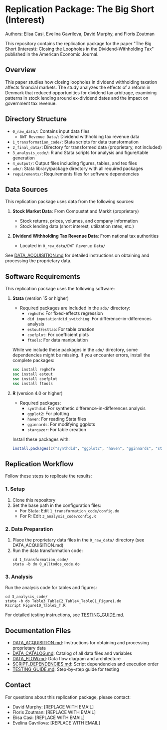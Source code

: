 # Replication Package: The Big Short (Interest)

Authors: Elisa Casi, Evelina Gavrilova, David Murphy, and Floris Zoutman

This repository contains the replication package for the paper "The Big Short (Interest): Closing the Loopholes in the Dividend-Withholding Tax" published in the American Economic Journal.

## Overview

This paper studies how closing loopholes in dividend withholding taxation affects financial markets. The study analyzes the effects of a reform in Denmark that reduced opportunities for dividend tax arbitrage, examining patterns in stock lending around ex-dividend dates and the impact on government tax revenue.

## Directory Structure

- `0_raw_data/`: Contains input data files
  - `DWT Revenue Data/`: Dividend withholding tax revenue data
- `1_transformation_code/`: Stata scripts for data transformation
- `2_final_data/`: Directory for transformed data (proprietary, not included)
- `3_analysis_code/`: R and Stata scripts for analysis and figure/table generation
- `4_output/`: Output files including figures, tables, and tex files
- `ado/`: Stata library/package directory with all required packages
- `requirements/`: Requirements files for software dependencies

## Data Sources

This replication package uses data from the following sources:

1. **Stock Market Data**: From Compustat and Markit (proprietary)
   - Stock returns, prices, volumes, and company information
   - Stock lending data (short interest, utilization rates, etc.)

2. **Dividend Withholding Tax Revenue Data**: From national tax authorities
   - Located in `0_raw_data/DWT Revenue Data/`

See [DATA_ACQUISITION.md](DATA_ACQUISITION.md) for detailed instructions on obtaining and processing the proprietary data.

## Software Requirements

This replication package uses the following software:

1. **Stata** (version 15 or higher)
   - Required packages are included in the `ado/` directory:
     - `reghdfe`: For fixed-effects regression
     - `did_imputation`/`did_switching`: For difference-in-differences analysis
     - `estout`/`esttab`: For table creation
     - `coefplot`: For coefficient plots
     - `ftools`: For data manipulation
   
   While we include these packages in the `ado/` directory, some dependencies might be missing. If you encounter errors, install the complete packages:
   ```stata
   ssc install reghdfe
   ssc install estout
   ssc install coefplot
   ssc install ftools
   ```
   
2. **R** (version 4.0 or higher)
   - Required packages:
     - `synthdid`: For synthetic difference-in-differences analysis
     - `ggplot2`: For plotting
     - `haven`: For reading Stata files
     - `gginnards`: For modifying ggplots
     - `stargazer`: For table creation
   
   Install these packages with:
   ```r
   install.packages(c("synthdid", "ggplot2", "haven", "gginnards", "stargazer"))
   ```

## Replication Workflow

Follow these steps to replicate the results:

### 1. Setup

1. Clone this repository
2. Set the base path in the configuration files:
   - For Stata: Edit `1_transformation_code/config.do`
   - For R: Edit `3_analysis_code/config.R`

### 2. Data Preparation

1. Place the proprietary data files in the `0_raw_data/` directory (see DATA_ACQUISITION.md)
2. Run the data transformation code:
   ```
   cd 1_transformation_code/
   stata -b do 0_alltodos_code.do
   ```

### 3. Analysis

Run the analysis code for tables and figures:
```
cd 3_analysis_code/
stata -b do Table3_TableC2_Table4_TableC1_Figure1.do
Rscript Figure10_Table5_T.R
```

For detailed testing instructions, see [TESTING_GUIDE.md](TESTING_GUIDE.md).

## Documentation Files

- [DATA_ACQUISITION.md](DATA_ACQUISITION.md): Instructions for obtaining and processing proprietary data
- [DATA_CATALOG.md](DATA_CATALOG.md): Catalog of all data files and variables
- [DATA_FLOW.md](DATA_FLOW.md): Data flow diagram and architecture
- [SCRIPT_DEPENDENCIES.md](SCRIPT_DEPENDENCIES.md): Script dependencies and execution order
- [TESTING_GUIDE.md](TESTING_GUIDE.md): Step-by-step guide for testing

## Contact

For questions about this replication package, please contact:

- David Murphy: [REPLACE WITH EMAIL]
- Floris Zoutman: [REPLACE WITH EMAIL]
- Elisa Casi: [REPLACE WITH EMAIL]
- Evelina Gavrilova: [REPLACE WITH EMAIL]